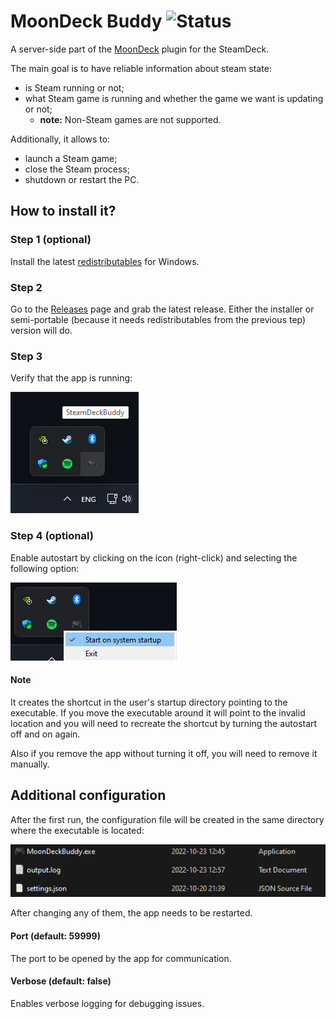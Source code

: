 # MoonDeck Buddy ![Status](https://github.com/FrogTheFrog/moondeck-buddy/actions/workflows/publish.yaml/badge.svg)

A server-side part of the [MoonDeck](https://github.com/FrogTheFrog/moondeck) plugin for the SteamDeck.

The main goal is to have reliable information about steam state:
 * is Steam running or not;
 * what Steam game is running and whether the game we want is updating or not;
   * **note:** Non-Steam games are not supported.

Additionally, it allows to:
 * launch a Steam game;
 * close the Steam process;
 * shutdown or restart the PC.

## How to install it?

### Step 1 (optional)

Install the latest [redistributables](https://learn.microsoft.com/en-us/cpp/windows/latest-supported-vc-redist) for Windows.

### Step 2

Go to the [Releases](https://github.com/FrogTheFrog/moondeck-buddy/releases) page and grab the latest release. Either the installer or semi-portable (because it needs redistributables from the previous tep) version will do.

### Step 3

Verify that the app is running:

![Running-App](.github/assets/running-buddy.png)

### Step 4 (optional)

Enable autostart by clicking on the icon (right-click) and selecting the following option:

![Autostart-option](.github/assets/autostart-option.png)

#### Note

It creates the shortcut in the user's startup directory pointing to the executable. If you move the executable around it will point to the invalid location and you will need to recreate the shortcut by turning the autostart off and on again.

Also if you remove the app without turning it off, you will need to remove it manually.

## Additional configuration

After the first run, the configuration file will be created in the same directory where the executable is located:

![Settings](.github/assets/settings.png)

After changing any of them, the app needs to be restarted.

#### Port (default: 59999)

The port to be opened by the app for communication.

#### Verbose (default: false)

Enables verbose logging for debugging issues.
